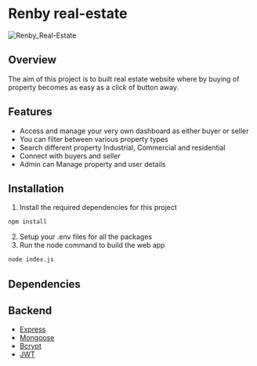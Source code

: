 # Renby real-estate



![Renby_Real-Estate](https://github.com/samad13/realEstate-webApp/assets/61961655/00bbfcca-9919-40df-a372-46e33fd311bc)


## Overview

The aim of this project is to built real estate website where by buying of property becomes as easy as a click of button away.

## Features
- Access and manage your very own dashboard as either buyer or seller
- You can filter between various property types
- Search different property Industrial, Commercial and  residential
- Connect with buyers and seller
- Admin can Manage property and user details

## Installation
1. Install the required dependencies for this project
```bash
npm install
```

2. Setup your .env files for all the packages
3. Run the node command to build the web app
```bash
node index.js
```
## Dependencies
## Backend
- [Express](https://expressjs.com/)
- [Mongoose](https://mongoosejs.com/)
- [Bcrypt](https://github.com/kelektiv/node.bcrypt.js)
- [JWT](https://jwt.io/)
